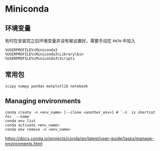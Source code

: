# Miniconda

## 环境变量

有时在安装完之后环境变量并没有被设置好，需要手动在 `PATH` 中加入

```
%USERPROFILE%\Miniconda3
%USERPROFILE%\Miniconda3\Library\bin
%USERPROFILE%\Miniconda3\Scripts
```

## 常用包

```
scipy numpy pandas matplotlib notebook
```

## Managing environments

```
conda create -n <env_name> [--clone <another_env>] # `-n` is shortcut for `--name`
conda env list
conda activate <env_name>
conda env remove -n <env_name>
```

<https://docs.conda.io/projects/conda/en/latest/user-guide/tasks/manage-environments.html>
